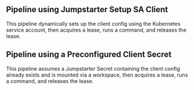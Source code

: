 ## Pipeline using Jumpstarter Setup SA Client

This pipeline dynamically sets up the client config using the Kubernetes service account, then acquires a lease, runs a command, and releases the lease.

## Pipeline using a Preconfigured Client Secret

This pipeline assumes a Jumpstarter Secret containing the client config already exists and is mounted via a workspace, then acquires a lease, runs a command, and releases the lease.
